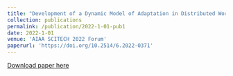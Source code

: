```yaml
---
title: "Development of a Dynamic Model of Adaptation in Distributed Work Systems"
collection: publications
permalink: /publication/2022-1-01-pub1
date: 2022-1-01
venue: 'AIAA SCITECH 2022 Forum'
paperurl: 'https://doi.org/10.2514/6.2022-0371'
---
```


<a href='https://doi.org/10.2514/6.2022-0371'>Download paper here</a>
